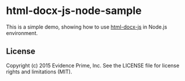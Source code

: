 html-docx-js-node-sample
========================

This is a simple demo, showing how to use [html-docx-js](http://evidenceprime.github.io/html-docx-js)
in Node.js environment.

License
-------

Copyright (c) 2015 Evidence Prime, Inc.
See the LICENSE file for license rights and limitations (MIT).
